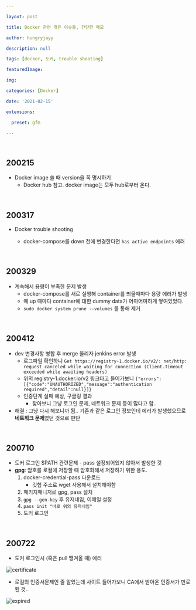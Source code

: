 ```yaml
---

layout: post

title: Docker 관련 겪은 이슈들, 간단한 메모

author: hungryjayy

description: null

tags: [docker, 도커, trouble shooting]

featuredImage: 

img: 

categories: [Docker]

date: '2021-02-15'

extensions:

  preset: gfm

---
```


<br>

## 200215

* Docker image 쓸 때 version을 꼭 명시하기
  * Docker hub 참고. docker image는 모두 hub로부터 온다.

<br>

## 200317

* Docker trouble shooting

  * docker-compose를 down 전에 변경한다면 `has active endpoints` 에러

<br>

## 200329

* 계속해서 용량이 부족한 문제 발생
  * docker-compose를 새로 실행해 container를 띄울때마다 용량 에러가 발생
  * 매 up 때마다 container에 대한 dummy data가 어마어마하게 쌓여있었다.
  * `sudo docker system prune --volumes` 를 통해 제거

<br>

## 200412

* dev 변경사항 병합 후 merge 올리자 jenkins error 발생
  * 로그파일 확인하니 `Get https://registry-1.docker.io/v2/: net/http: request canceled while waiting for connection (Client.Timeout exceeded while awaiting headers)`
  * 위의 registry-1.docker.io/v2 링크타고 들어가보니 `{"errors":[{"code":"UNAUTHORIZED","message":"authentication required","detail":null}]}`
  * 인증단계 실패 예상, 구글링 결과
    * 찾아보니 그냥 로그인 문제, 네트워크 문제 등이 많다고 함..
* 해결 : 그냥 다시 해보니까 됨.. 기존과 같은 로그인 정보인데 에러가 발생했으므로 **네트워크 문제**였던 것으로 판단

<br>

## 200710

* 도커 로그인 $PATH 관련문제 - pass 설정되어있지 않아서 발생한 것
* **gpg**: 암호를 로컬에 저장할 때 암호화해서 저장하기 위한 용도.
  1. docker-credential-pass 다운로드
     * 깃헙 주소로 wget 사용해서 설치해야함
  2. 패키지매니저로 gpg, pass 설치
  3. `gpg --gen-key` 후 유저네임, 이메일 설정
  4. `pass init "바로 위의 유저네임"`
  5. 도커 로그인

<br>

## 200722

* 도커 로그인시 (혹은 pull 땡겨올 때) 에러

![certificate](https://hungryjayy.github.io/assets/img/Docker/certificate.png) 

* 로컬의 인증서문제인 줄 알았는데 사이트 들어가보니 CA에서 받아온  인증서가 만료된 것..

![expired](https://hungryjayy.github.io/assets/img/Docker/expired.png) 

<br><br>


